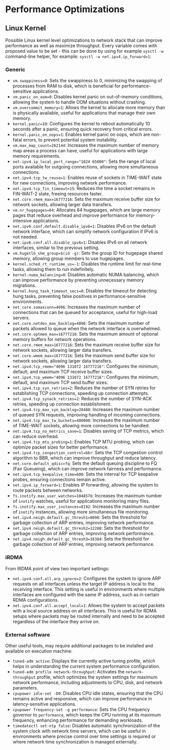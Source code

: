 # Performance Optimizations

## Linux Kernel

Possible Linux kernel level optimizations to network stack that can improve performance as well as maximize throughput. Every variable comes with proposed value to be set - this can be done by using for example `sysctl -w` command-line helper, for example: `sysctl -w net.ipv4.ip_forward=1`:

### Generic

- `vm.swappiness=0`: Sets the swappiness to 0, minimizing the swapping of processes from RAM to disk, which is beneficial for performance-sensitive applications.
- `vm.panic_on_oom=0`: Disables kernel panic on out-of-memory conditions, allowing the system to handle OOM situations without crashing.
- `vm.overcommit_memory=1`: Allows the kernel to allocate more memory than is physically available, useful for applications that manage their own memory.
- `kernel.panic=10`: Configures the kernel to reboot automatically 10 seconds after a panic, ensuring quick recovery from critical errors.
- `kernel.panic_on_oops=1`: Enables kernel panic on oops, which are non-fatal errors, to prevent potential system instability.
- `vm.max_map_count=262144`: Increases the maximum number of memory map areas a process can have, useful for applications with large memory requirements.
- `net.ipv4.ip_local_port_range="1024 65000"`: Sets the range of local ports available for outgoing connections, allowing more simultaneous connections.
- `net.ipv4.tcp_tw_reuse=1`: Enables reuse of sockets in TIME-WAIT state for new connections, improving network performance.
- `net.ipv4.tcp_fin_timeout=15`: Reduces the time a socket remains in FIN-WAIT-2 state, freeing resources faster.
- `net.core.rmem_max=16777216`: Sets the maximum receive buffer size for network sockets, allowing larger data transfers.
- `vm.nr_hugepages=64`: Allocates 64 hugepages, which are large memory pages that reduce overhead and improve performance for memory-intensive applications.
- `net.ipv6.conf.default.disable_ipv6=1`: Disables IPv6 on the default network interface, which can simplify network configuration if IPv6 is not needed.
- `net.ipv6.conf.all.disable_ipv6=1`: Disables IPv6 on all network interfaces, similar to the previous setting.
- `vm.hugetlb_shm_group=$(id -g)`: Sets the group ID for hugepage shared memory, allowing group members to use hugepages.
- `kernel.sched_rt_runtime_us=-1`: Disables the runtime limit for real-time tasks, allowing them to run indefinitely.
- `kernel.numa_balancing=0`: Disables automatic NUMA balancing, which can improve performance by preventing unnecessary memory migrations.
- `kernel.hung_task_timeout_secs=0`: Disables the timeout for detecting hung tasks, preventing false positives in performance-sensitive environments.
- `net.core.somaxconn=4096`: Increases the maximum number of connections that can be queued for acceptance, useful for high-load servers.
- `net.core.netdev_max_backlog=4096`: Sets the maximum number of packets allowed to queue when the network interface is overwhelmed.
- `net.core.optmem_max=16777216`: Sets the maximum amount of optional memory buffers for network operations.
- `net.core.rmem_max=16777216`: Sets the maximum receive buffer size for network sockets, allowing larger data transfers.
- `net.core.wmem_max=16777216`: Sets the maximum send buffer size for network sockets, allowing larger data transfers.
- `net.ipv4.tcp_rmem="4096 131072 16777216"`: Configures the minimum, default, and maximum TCP receive buffer sizes.
- `net.ipv4.tcp_wmem="4096 131072 16777216"`: Configures the minimum, default, and maximum TCP send buffer sizes.
- `net.ipv4.tcp_syn_retries=2`: Reduces the number of SYN retries for establishing TCP connections, speeding up connection attempts.
- `net.ipv4.tcp_synack_retries=2`: Reduces the number of SYN-ACK retries, speeding up connection establishment.
- `net.ipv4.tcp_max_syn_backlog=20480`: Increases the maximum number of queued SYN requests, improving handling of incoming connections.
- `net.ipv4.tcp_max_tw_buckets=400000`: Increases the maximum number of TIME-WAIT sockets, allowing more connections to be handled.
- `net.ipv4.tcp_no_metrics_save=1`: Disables saving of TCP metrics, which can reduce overhead.
- `net.ipv4.tcp_mtu_probing=1`: Enables TCP MTU probing, which can optimize packet sizes for better performance.
- `net.ipv4.tcp_congestion_control=bbr`: Sets the TCP congestion control algorithm to BBR, which can improve throughput and reduce latency.
- `net.core.default_qdisc=fq`: Sets the default queuing discipline to FQ (Fair Queueing), which can improve network fairness and performance.
- `net.ipv4.tcp_keepalive_time=600`: Sets the interval for TCP keepalive probes, ensuring connections remain active.
- `net.ipv4.ip_forward=1`: Enables IP forwarding, allowing the system to route packets between networks.
- `fs.inotify.max_user_watches=1048576`: Increases the maximum number of `inotify` watches, useful for applications monitoring many files.
- `fs.inotify.max_user_instances=8192`: Increases the maximum number of `inotify` instances, allowing more simultaneous file monitoring.
- `net.ipv4.neigh.default.gc_thresh1=8096`: Sets the threshold for garbage collection of ARP entries, improving network performance.
- `net.ipv4.neigh.default.gc_thresh2=12288`: Sets the threshold for garbage collection of ARP entries, improving network performance.
- `net.ipv4.neigh.default.gc_thresh3=16384`: Sets the threshold for garbage collection of ARP entries, improving network performance.

### iRDMA

From IRDMA point of view two important settings:

- `net.ipv4.conf.all.arp_ignore=2`: Configures the system to ignore ARP requests on all interfaces unless the target IP address is local to the receiving interface. This setting is useful in environments where multiple interfaces are configured with the same IP address, such as in certain RDMA configurations.
- `net.ipv4.conf.all.accept_local=1`: Allows the system to accept packets with a local source address on all interfaces. This is useful for RDMA setups where packets may be routed internally and need to be accepted regardless of the interface they arrive on.

### External software

Other useful tools, may require additional packages to be installed and available on execution machine:

- `tuned-adm active`: Displays the currently active tuning profile, which helps in understanding the current system performance configuration.
- `tuned-adm profile network-throughput`: Activates the `network-throughput` profile, which optimizes the system settings for maximum network performance, including adjustments to CPU, disk, and network parameters.
- `cpupower idle-set -D0`: Disables CPU idle states, ensuring that the CPU remains active and responsive, which can improve performance in latency-sensitive applications.
- `cpupower frequency-set -g performance`: Sets the CPU frequency governor to `performance`, which keeps the CPU running at its maximum frequency, enhancing performance for demanding workloads.
- `timedatectl set-ntp false`: Disables automatic synchronization of the system clock with network time servers, which can be useful in environments where precise control over time settings is required or where network time synchronization is managed externally.
